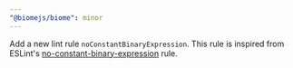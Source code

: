 ```yaml
---
"@biomejs/biome": minor
---
```


Add a new lint rule `noConstantBinaryExpression`.
This rule is inspired from ESLint's [no-constant-binary-expression](https://eslint.org/docs/latest/rules/no-constant-binary-expression) rule.
